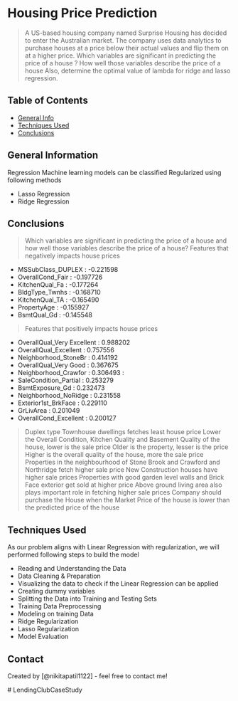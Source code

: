 # Housing Price Prediction

> A US-based housing company named Surprise Housing has decided to enter the Australian market. The company uses data analytics to purchase houses at a price below their actual values and flip them on at a higher price. 
> Which variables are significant in predicting the price of a house ?
> How well those variables describe the price of a house
> Also, determine the optimal value of lambda for ridge and lasso regression.

## Table of Contents

- [General Info](#general-information)
- [Techniques Used](#techniques-used)
- [Conclusions](#conclusions)

<!-- You can include any other section that is pertinent to your problem -->

## General Information

Regression Machine learning models can be classified Regularized using following methods
- Lasso Regression
- Ridge Regression

<!-- You don't have to answer all the questions - just the ones relevant to your project. -->

## Conclusions

> Which variables are significant in predicting the price of a house and how well those variables describe the price of a house?
> Features that negatively impacts house prices
- MSSubClass_DUPLEX : -0.221598
- OverallCond_Fair : -0.197726
- KitchenQual_Fa : -0.177264
- BldgType_Twnhs : -0.168710
- KitchenQual_TA : -0.165490
- PropertyAge : -0.155927
- BsmtQual_Gd : -0.145548
> Features that positively impacts house prices
- OverallQual_Very Excellent : 0.988202
- OverallQual_Excellent : 0.757556
- Neighborhood_StoneBr : 0.414192
- OverallQual_Very Good : 0.367675
- Neighborhood_Crawfor : 0.306493 :
- SaleCondition_Partial : 0.253279
- BsmtExposure_Gd : 0.232473
- Neighborhood_NoRidge : 0.231558
- Exterior1st_BrkFace : 0.229110
- GrLivArea : 0.201049
- OverallCond_Excellent : 0.200127


> Duplex type Townhouse dwellings fetches least house price
> Lower the Overall Condition, Kitchen Quality and Basement Quality of the house, lower is the sale price
> Older is the property, lesser is the price
> Higher is the overall quality of the house, more the sale price
> Properties in the neighbourhood of Stone Brook and Crawford and Northridge fetch higher sale price
> New Construction houses have higher sale prices
> Properties with good garden level walls and Brick Face exterior get sold at higher price
> Above ground living area also plays important role in fetching higher sale prices
> Company should purchase the House when the Market Price of the house is lower than the predicted price of the house

<!-- You don't have to answer all the questions - just the ones relevant to your project. -->

## Techniques Used

As our problem aligns with Linear Regression with regularization, we will performed following steps to build the model
- Reading and Understanding the Data
- Data Cleaning & Preparation
- Visualizing the data to check if the Linear Regression can be applied
- Creating dummy variables
- Splitting the Data into Training and Testing Sets
- Training Data Preprocessing
- Modeling on training Data
- Ridge Regularization
- Lasso Regularization
- Model Evaluation

<!-- As the libraries versions keep on changing, it is recommended to mention the version of library used in this project -->

## Contact

Created by [@nikitapatil1122] - feel free to contact me!

<!-- Optional -->
<!-- ## License -->
<!-- This project is open source and available under the [... License](). -->

<!-- You don't have to include all sections - just the one's relevant to your project --># LendingClubCaseStudy
